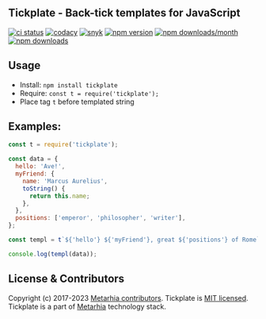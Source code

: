 ## Tickplate - Back-tick templates for JavaScript

[![ci status](https://github.com/metarhia/tickplate/workflows/Testing%20CI/badge.svg)](https://github.com/metarhia/tickplate/actions?query=workflow%3A%22Testing+CI%22+branch%3Amaster)
[![codacy](https://api.codacy.com/project/badge/Grade/69719502402b43598ffac0fd35f2192c)](https://www.codacy.com/app/metarhia/tickplate)
[![snyk](https://snyk.io/test/github/metarhia/tickplate/badge.svg)](https://snyk.io/test/github/metarhia/tickplate)
[![npm version](https://badge.fury.io/js/tickplate.svg)](https://badge.fury.io/js/tickplate)
[![npm downloads/month](https://img.shields.io/npm/dm/tickplate.svg)](https://www.npmjs.com/package/tickplate)
[![npm downloads](https://img.shields.io/npm/dt/tickplate.svg)](https://www.npmjs.com/package/tickplate)

## Usage

- Install: `npm install tickplate`
- Require: `const t = require('tickplate');`
- Place tag `t` before templated string

## Examples:

```js
const t = require('tickplate');

const data = {
  hello: 'Ave!',
  myFriend: {
    name: 'Marcus Aurelius',
    toString() {
      return this.name;
    },
  },
  positions: ['emperor', 'philosopher', 'writer'],
};

const templ = t`${'hello'} ${'myFriend'}, great ${'positions'} of Rome`;

console.log(templ(data));
```

## License & Contributors

Copyright (c) 2017-2023 [Metarhia contributors](https://github.com/metarhia/tickplate/graphs/contributors).
Tickplate is [MIT licensed](./LICENSE).\
Tickplate is a part of [Metarhia](https://github.com/metarhia) technology stack.
